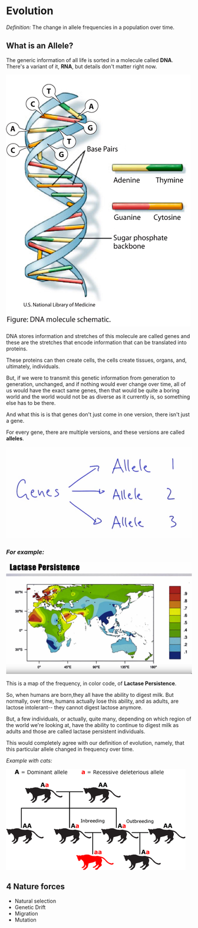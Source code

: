 # Evolution

*Definition:* The change in allele frequencies in a population over time.

## What is an Allele? 

The generic information of all life is sorted in a molecule called **DNA**. 
There's a variant of it, **RNA**, but details don't matter right now.

![DNA](../assets/DNA.jpg "DNA")

DNA stores information and stretches of this molecule are called genes and these are the stretches that encode information that can be translated into proteins.

These proteins can then create cells, the cells create tissues, organs, and, ultimately, individuals.

But, if we were to transmit this genetic information from generation to generation, unchanged, and if nothing would ever change over time,
all of us would have the exact same genes, then that would be quite a boring world
and the world would not be as diverse as it currently is, so something else has to be there.

And what this is is that genes don't just come in one version, there isn't just a gene.

For every gene, there are multiple versions, 
and these versions are called **alleles**.

![Alleles](../assets/alleles.png "alleles")

### *For example:*

![Lactase map](../assets/lactase-map.png "lactase map")

This is a map of the frequency, in color code,
of **Lactase Persistence**.

So, when humans are born,they all have the ability to digest milk.
But normally, over time, humans actually lose this ability,
and as adults, are lactose intolerant-- they cannot digest lactose anymore.

But, a few individuals, or actually, quite many, depending on which region of the world we're looking at, have the ability to continue to digest milk as adults
and those are called lactase persistent individuals.

This would completely agree with our definition of evolution,
namely, that this particular allele
changed in frequency over time.

*Example with cats:*

![Alleles](../assets/alleles.gif "alleles")


## 4 Nature forces

* Natural selection
* Genetic Drift
* Migration
* Mutation

